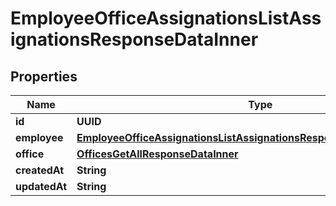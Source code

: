 

# EmployeeOfficeAssignationsListAssignationsResponseDataInner


## Properties

| Name | Type | Description | Notes |
|------------ | ------------- | ------------- | -------------|
|**id** | **UUID** |  |  [optional] |
|**employee** | [**EmployeeOfficeAssignationsListAssignationsResponseDataInnerEmployee**](EmployeeOfficeAssignationsListAssignationsResponseDataInnerEmployee.md) |  |  [optional] |
|**office** | [**OfficesGetAllResponseDataInner**](OfficesGetAllResponseDataInner.md) |  |  [optional] |
|**createdAt** | **String** |  |  [optional] |
|**updatedAt** | **String** |  |  [optional] |



